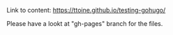 Link to content:
https://ttoine.github.io/testing-gohugo/

Please have a lookt at "gh-pages" branch for the files.

